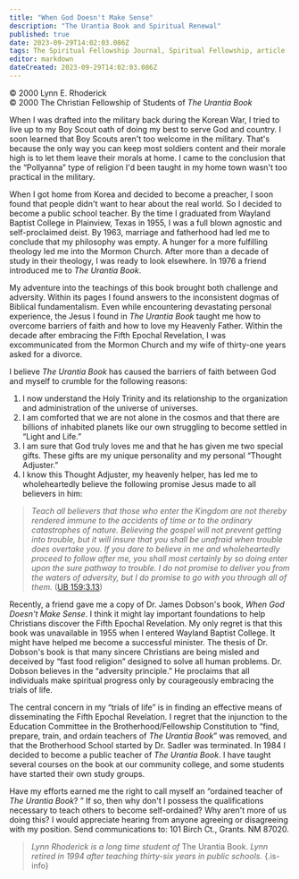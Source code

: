 ```yaml
---
title: "When God Doesn't Make Sense"
description: "The Urantia Book and Spiritual Renewal"
published: true
date: 2023-09-29T14:02:03.086Z
tags: The Spiritual Fellowship Journal, Spiritual Fellowship, article
editor: markdown
dateCreated: 2023-09-29T14:02:03.086Z
---
```


<p class="v-card v-sheet theme--light gray lighten-3 px-2">© 2000 Lynn E. Rhoderick<br>© 2000 The Christian Fellowship of Students of <i>The Urantia Book</i></p>

When I was drafted into the military back during the Korean War, I tried to live up to my Boy Scout oath of doing my best to serve God and country. I soon learned that Boy Scouts aren't too welcome in the military. That's because the only way you can keep most soldiers content and their morale high is to let them leave their morals at home. I came to the conclusion that the “Pollyanna” type of religion I'd been taught in my home town wasn't too practical in the military.

When I got home from Korea and decided to become a preacher, I soon found that people didn't want to hear about the real world. So I decided to become a public school teacher. By the time I graduated from Wayland Baptist College in Plainview, Texas in 1955, I was a full blown agnostic and self-proclaimed deist. By 1963, marriage and fatherhood had led me to conclude that my philosophy was empty. A hunger for a more fulfilling theology led me into the Mormon Church. After more than a decade of study in their theology, I was ready to look elsewhere. In 1976 a friend introduced me to _The Urantia Book_.

My adventure into the teachings of this book brought both challenge and adversity. Within its pages I found answers to the inconsistent dogmas of Biblical fundamentalism. Even while encountering devastating personal experience, the Jesus I found in _The Urantia Book_ taught me how to overcome barriers of faith and how to love my Heavenly Father. Within the decade after embracing the Fifth Epochal Revelation, I was excommunicated from the Mormon Church and my wife of thirty-one years asked for a divorce.

I believe _The Urantia Book_ has caused the barriers of faith between God and myself to crumble for the following reasons:

1. I now understand the Holy Trinity and its relationship to the organization and administration of the universe of universes.
2. I am comforted that we are not alone in the cosmos and that there are billions of inhabited planets like our own struggling to become settled in “Light and Life.”
3. I am sure that God truly loves me and that he has given me two special gifts. These gifts are my unique personality and my personal “Thought Adjuster.”
4. I know this Thought Adjuster, my heavenly helper, has led me to wholeheartedly believe the following promise Jesus made to all believers in him:

> _Teach all believers that those who enter the Kingdom are not thereby rendered immune to the accidents of time or to the ordinary catastrophes of nature. Believing the gospel will not prevent getting into trouble, but it will insure that you shall be unafraid when trouble does overtake you. If you dare to believe in me and wholeheartedly proceed to follow after me, you shall most certainly by so doing enter upon the sure pathway to trouble. I do not promise to deliver you from the waters of adversity, but I do promise to go with you through all of them._ ([UB 159:3.13](/en/The_Urantia_Book/159#p3_13))

Recently, a friend gave me a copy of Dr. James Dobson's book, _When God Doesn't Make Sense_. I think it might lay important foundations to help Christians discover the Fifth Epochal Revelation. My only regret is that this book was unavailable in 1955 when I entered Wayland Baptist College. It might have helped me become a successful minister. The thesis of Dr. Dobson's book is that many sincere Christians are being misled and deceived by “fast food religion” designed to solve all human problems. Dr. Dobson believes in the “adversity principle.” He proclaims that all individuals make spiritual progress only by courageously embracing the trials of life.

The central concern in my “trials of life” is in finding an effective means of disseminating the Fifth Epochal Revelation. I regret that the injunction to the Education Committee in the Brotherhood/Fellowship Constitution to “find, prepare, train, and ordain teachers of _The Urantia Book_” was removed, and that the Brotherhood School started by Dr. Sadler was terminated. In 1984 I decided to become a public teacher of _The Urantia Book_. I have taught several courses on the book at our community college, and some students have started their own study groups.

Have my efforts earned me the right to call myself an “ordained teacher of _The Urantia Book_? ” If so, then why don't I possess the qualifications necessary to teach others to become self-ordained? Why aren't more of us doing this? I would appreciate hearing from anyone agreeing or disagreeing with my position. Send communications to: 101 Birch Ct., Grants. NM 87020.

> _Lynn Rhoderick is a long time student of_ The Urantia Book. _Lynn retired in 1994 after teaching thirty-six years in public schools._
{.is-info}